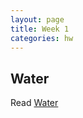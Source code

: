 ```yaml
---
layout: page
title: Week 1
categories: hw
---
```


## Water

Read [Water][link to water chapter]





[link to water chapter]: (http://www.smc.edu/AcademicAffairs/Sustainability/Documents/SW_Worksbook_SGP_Water.pdf)
